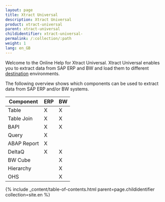 ```yaml
---
layout: page
title: Xtract Universal
description: Xtract Universal
product: xtract-universal
parent: xtract-universal
childidentifier: xtract-universal-
permalink: /:collection/:path
weight: 1
lang: en_GB
---
```


Welcome to the Online Help for Xtract Universal. 
Xtract Universal enables you to extract data from SAP ERP and BW and load them to different [destination](./xtract-universal-/xu-destinations/) environments. 

The following overview shows which components can be used to extract data from SAP ERP and/or BW systems. 

| Component   | ERP | BW |
|-------------|-----|----|
| Table       | X   | X  |
| Table Join  | X   | X  |
| BAPI        | X   | X  |
| Query       | X   |    |
| ABAP Report | X   |    |
| DeltaQ      | X   | X  |
| BW Cube     |     | X  |
| Hierarchy   |     | X  |
| OHS         |     | X  |

{% include _content/table-of-contents.html parent=page.childidentifier collection=site.en %}